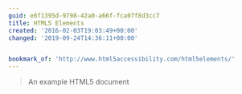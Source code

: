 ```yaml
---
guid: e6f1395d-9798-42a0-a66f-fca07f8d3cc7
title: HTML5 Elements
created: '2016-02-03T19:03:49+00:00'
changed: '2019-09-24T14:36:11+00:00'


bookmark_of: 'http://www.html5accessibility.com/html5elements/'
---
```



<blockquote>An example HTML5 document</blockquote>
